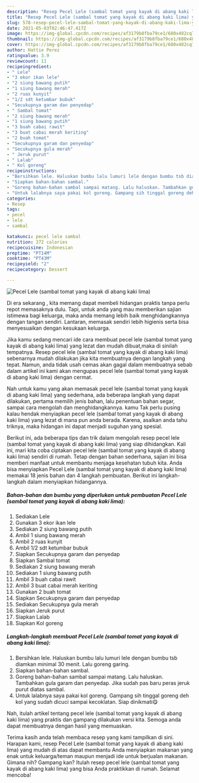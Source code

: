 ```yaml
---
description: "Resep Pecel Lele (sambal tomat yang kayak di abang kaki lima) yang nikmat Untuk Jualan"
title: "Resep Pecel Lele (sambal tomat yang kayak di abang kaki lima) yang nikmat Untuk Jualan"
slug: 578-resep-pecel-lele-sambal-tomat-yang-kayak-di-abang-kaki-lima-yang-nikmat-untuk-jualan
date: 2021-05-03T02:46:47.417Z
image: https://img-global.cpcdn.com/recipes/af3179b8fba79ce1/680x482cq70/pecel-lele-sambal-tomat-yang-kayak-di-abang-kaki-lima-foto-resep-utama.jpg
thumbnail: https://img-global.cpcdn.com/recipes/af3179b8fba79ce1/680x482cq70/pecel-lele-sambal-tomat-yang-kayak-di-abang-kaki-lima-foto-resep-utama.jpg
cover: https://img-global.cpcdn.com/recipes/af3179b8fba79ce1/680x482cq70/pecel-lele-sambal-tomat-yang-kayak-di-abang-kaki-lima-foto-resep-utama.jpg
author: Hattie Perez
ratingvalue: 3.9
reviewcount: 11
recipeingredient:
- " Lele"
- "3 ekor ikan lele"
- "2 siung bawang putih"
- "1 siung bawang merah"
- "2 ruas kunyit"
- "1/2 sdt ketumbar bubuk"
- "Secukupnya garam dan penyedap"
- " Sambal tomat"
- "2 siung bawang merah"
- "1 siung bawang putih"
- "3 buah cabai rawit"
- "3 buat cabai merah keriting"
- "2 buah tomat"
- "Secukupnya garam dan penyedap"
- "Secukupnya gula merah"
- " Jeruk purut"
- " Lalab"
- " Kol goreng"
recipeinstructions:
- "Bersihkan lele. Haluskan bumbu lalu lumuri lele dengan bumbu tsb diamkan minimal 30 menit. Lalu goreng garing."
- "Siapkan bahan-bahan sambal."
- "Goreng bahan-bahan sambal sampai matang. Lalu haluskan. Tambahkan gula garam dan penyedap. Jika sudah pas baru peras jeruk purut diatas sambal."
- "Untuk lalabnya saya pakai kol goreng. Gampang sih tinggal goreng deh kol yang sudah dicuci sampai kecoklatan. Siap dinikmati😋"
categories:
- Resep
tags:
- pecel
- lele
- sambal

katakunci: pecel lele sambal 
nutrition: 272 calories
recipecuisine: Indonesian
preptime: "PT14M"
cooktime: "PT43M"
recipeyield: "2"
recipecategory: Dessert

---
```



![Pecel Lele (sambal tomat yang kayak di abang kaki lima)](https://img-global.cpcdn.com/recipes/af3179b8fba79ce1/680x482cq70/pecel-lele-sambal-tomat-yang-kayak-di-abang-kaki-lima-foto-resep-utama.jpg)

Di era  sekarang , kita memang dapat membeli hidangan praktis tanpa perlu repot memasaknya dulu. Tapi, untuk anda yang mau memberikan sajian istimewa bagi keluarga, maka anda memang lebih baik menghidangkannya dengan tangan sendiri. Lantaran, memasak sendiri lebih higienis serta bisa menyesuaikan dengan kesukaan keluarga.

Jika kamu sedang mencari ide cara membuat pecel lele (sambal tomat yang kayak di abang kaki lima) yang lezat dan mudah dibuat,maka di sinilah tempatnya. Resep pecel lele (sambal tomat yang kayak di abang kaki lima)  sebenarnya mudah dilakukan jika kita membuatnya dengan langkah yang tepat. Namun, anda tidak usah cemas akan gagal dalam membuatnya 
sebab dalam artikel ini kami akan mengupas pecel lele (sambal tomat yang kayak di abang kaki lima) dengan cermat.  



Nah untuk kamu yang akan memasak pecel lele (sambal tomat yang kayak di abang kaki lima) yang sederhana, ada beberapa langkah yang dapat dilakukan, pertama memilih jenis bahan, lalu penentuan bahan segar, sampai cara mengolah dan menghidangkannya. kamu Tak perlu pusing kalau hendak menyiapkan pecel lele (sambal tomat yang kayak di abang kaki lima) yang lezat di mana pun anda berada. Karena, asalkan anda  tahu triknya, maka hidangan ini dapat menjadi suguhan yang spesial.

Berikut ini, ada beberapa tips dan trik dalam mengolah resep pecel lele (sambal tomat yang kayak di abang kaki lima) yang siap dihidangkan. Kali ini, mari kita coba ciptakan pecel lele (sambal tomat yang kayak di abang kaki lima) sendiri di rumah. Tetap dengan bahan sederhana, sajian ini bisa memberi manfaat untuk membantu menjaga kesehatan tubuh kita. Anda bisa menyiapkan Pecel Lele (sambal tomat yang kayak di abang kaki lima) memakai 18 jenis bahan dan 4 langkah pembuatan. Berikut ini langkah-langkah dalam menyiapkan hidangannya.

<!--inarticleads1-->

##### Bahan-bahan dan bumbu yang diperlukan untuk pembuatan Pecel Lele (sambal tomat yang kayak di abang kaki lima):

1. Sediakan  Lele
1. Gunakan 3 ekor ikan lele
1. Sediakan 2 siung bawang putih
1. Ambil 1 siung bawang merah
1. Ambil 2 ruas kunyit
1. Ambil 1/2 sdt ketumbar bubuk
1. Siapkan Secukupnya garam dan penyedap
1. Siapkan  Sambal tomat
1. Sediakan 2 siung bawang merah
1. Sediakan 1 siung bawang putih
1. Ambil 3 buah cabai rawit
1. Ambil 3 buat cabai merah keriting
1. Gunakan 2 buah tomat
1. Siapkan Secukupnya garam dan penyedap
1. Sediakan Secukupnya gula merah
1. Siapkan  Jeruk purut
1. Siapkan  Lalab
1. Siapkan  Kol goreng




<!--inarticleads2-->

##### Langkah-langkah membuat Pecel Lele (sambal tomat yang kayak di abang kaki lima):

1. Bersihkan lele. Haluskan bumbu lalu lumuri lele dengan bumbu tsb diamkan minimal 30 menit. Lalu goreng garing.
1. Siapkan bahan-bahan sambal.
1. Goreng bahan-bahan sambal sampai matang. Lalu haluskan. Tambahkan gula garam dan penyedap. Jika sudah pas baru peras jeruk purut diatas sambal.
1. Untuk lalabnya saya pakai kol goreng. Gampang sih tinggal goreng deh kol yang sudah dicuci sampai kecoklatan. Siap dinikmati😋




Nah, itulah artikel tentang  pecel lele (sambal tomat yang kayak di abang kaki lima)  yang praktis dan gampang dilakukan versi kita. Semoga anda dapat membuatnya dengan hasil yang memuaskan. 

Terima kasih anda telah membaca resep yang kami tampilkan di sini. Harapan kami, resep  Pecel Lele (sambal tomat yang kayak di abang kaki lima) yang mudah di atas dapat membantu Anda menyiapkan makanan yang enak untuk keluarga/teman maupun menjadi ide untuk berjualan makanan. Gimana nih? Gampang kan? Itulah resep pecel lele (sambal tomat yang kayak di abang kaki lima) yang bisa Anda praktikkan di rumah. Selamat mencoba!

